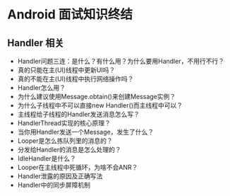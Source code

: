 
# Android 面试知识终结

## Handler 相关

- Handler问题三连：是什么？有什么用？为什么要用Handler，不用行不行？
- 真的只能在主(UI)线程中更新UI吗？
- 真的不能在主(UI)线程中执行网络操作吗？
- Handler怎么用？
- 为什么建议使用Message.obtain()来创建Message实例？
- 为什么子线程中不可以直接new Handler()而主线程中可以？
- 主线程给子线程的Handler发送消息怎么写？
- HandlerThread实现的核心原理？
- 当你用Handler发送一个Message，发生了什么？
- Looper是怎么拣队列里的消息的？
- 分发给Handler的消息是怎么处理的？
- IdleHandler是什么？
- Looper在主线程中死循环，为啥不会ANR？
- Handler泄露的原因及正确写法
- Handler中的同步屏障机制
